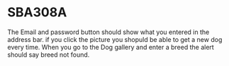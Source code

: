 # SBA308A
The Email and password button should show what you entered in the address bar. 
if you click the picture you shopuld be able to get a new dog every time.
When you go to the Dog gallery and enter a breed the alert should  say breed not found.